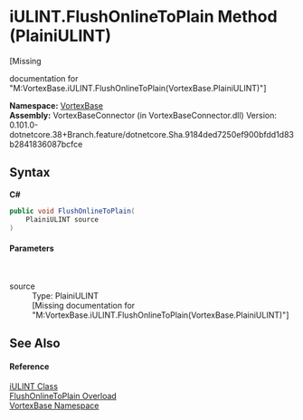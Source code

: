 # iULINT.FlushOnlineToPlain Method (PlainiULINT)
 

\[Missing <summary> documentation for "M:VortexBase.iULINT.FlushOnlineToPlain(VortexBase.PlainiULINT)"\]

**Namespace:**&nbsp;<a href="N_VortexBase.md">VortexBase</a><br />**Assembly:**&nbsp;VortexBaseConnector (in VortexBaseConnector.dll) Version: 0.101.0-dotnetcore.38+Branch.feature/dotnetcore.Sha.9184ded7250ef900bfdd1d83b2841836087bcfce

## Syntax

**C#**<br />
``` C#
public void FlushOnlineToPlain(
	PlainiULINT source
)
```


#### Parameters
&nbsp;<dl><dt>source</dt><dd>Type: PlainiULINT<br />\[Missing <param name="source"/> documentation for "M:VortexBase.iULINT.FlushOnlineToPlain(VortexBase.PlainiULINT)"\]</dd></dl>

## See Also


#### Reference
<a href="T_VortexBase_iULINT.md">iULINT Class</a><br /><a href="Overload_VortexBase_iULINT_FlushOnlineToPlain.md">FlushOnlineToPlain Overload</a><br /><a href="N_VortexBase.md">VortexBase Namespace</a><br />